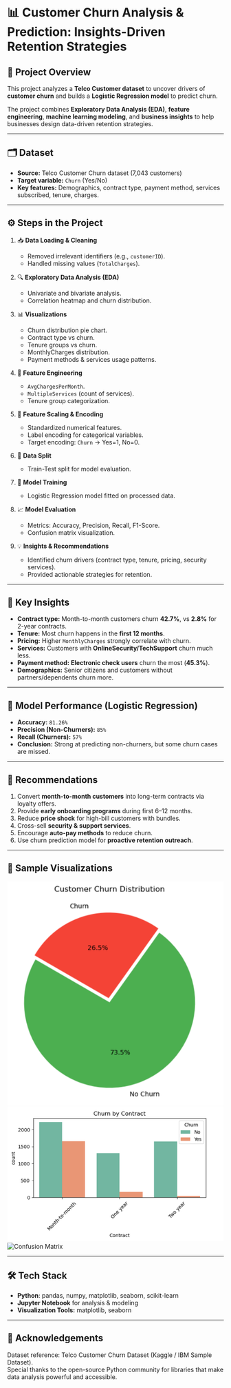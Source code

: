 # 📊 Customer Churn Analysis & Prediction: Insights-Driven Retention Strategies

## 📌 Project Overview
This project analyzes a **Telco Customer dataset** to uncover drivers of **customer churn**  and builds a **Logistic Regression model** to predict churn.  

The project combines **Exploratory Data Analysis (EDA)**, **feature engineering**, **machine learning modeling**, and **business insights** to help businesses design data-driven retention strategies.  

---

## 🗂️ Dataset
- **Source:** Telco Customer Churn dataset (7,043 customers)
- **Target variable:** `Churn` (Yes/No)
- **Key features:** Demographics, contract type, payment method, services subscribed, tenure, charges.

---

## ⚙️ Steps in the Project
1. 📥 **Data Loading & Cleaning**  
   - Removed irrelevant identifiers (e.g., `customerID`).  
   - Handled missing values (`TotalCharges`).  

2. 🔍 **Exploratory Data Analysis (EDA)**  
   - Univariate and bivariate analysis.  
   - Correlation heatmap and churn distribution.  

3. 📊 **Visualizations**  
   - Churn distribution pie chart.  
   - Contract type vs churn.  
   - Tenure groups vs churn.  
   - MonthlyCharges distribution.  
   - Payment methods & services usage patterns.  

4. 🔧 **Feature Engineering**  
   - `AvgChargesPerMonth`.  
   - `MultipleServices` (count of services).  
   - Tenure group categorization.  

5. 📏 **Feature Scaling & Encoding**  
   - Standardized numerical features.  
   - Label encoding for categorical variables.  
   - Target encoding: `Churn` → Yes=1, No=0.  

6. 🧪 **Data Split**  
   - Train-Test split for model evaluation.  

7. 🤖 **Model Training**  
   - Logistic Regression model fitted on processed data.  

8. 📈 **Model Evaluation**  
   - Metrics: Accuracy, Precision, Recall, F1-Score.  
   - Confusion matrix visualization.  

9. 💡 **Insights & Recommendations**  
   - Identified churn drivers (contract type, tenure, pricing, security services).  
   - Provided actionable strategies for retention.  

---

## 🔑 Key Insights
- **Contract type:** Month-to-month customers churn **42.7%**, vs **2.8%** for 2-year contracts.  
- **Tenure:** Most churn happens in the **first 12 months**.  
- **Pricing:** Higher `MonthlyCharges` strongly correlate with churn.  
- **Services:** Customers with **OnlineSecurity/TechSupport** churn much less.  
- **Payment method:** **Electronic check users** churn the most (**45.3%**).  
- **Demographics:** Senior citizens and customers without partners/dependents churn more.  

---

## 🧮 Model Performance (Logistic Regression)
- **Accuracy:** `81.26%`  
- **Precision (Non-Churners):** `85%`  
- **Recall (Churners):** `57%`  
- **Conclusion:** Strong at predicting non-churners, but some churn cases are missed.  

---

## 🧭 Recommendations
1. Convert **month-to-month customers** into long-term contracts via loyalty offers.  
2. Provide **early onboarding programs** during first 6–12 months.  
3. Reduce **price shock** for high-bill customers with bundles.  
4. Cross-sell **security & support services**.  
5. Encourage **auto-pay methods** to reduce churn.  
6. Use churn prediction model for **proactive retention outreach**.  

---

## 📸 Sample Visualizations
![Churn Distribution](churn_dist.png)  
![Churn by Contract](churn_bycont.png)  
![Confusion Matrix](confusion_matrix.png)  

---

## 🛠️ Tech Stack
- **Python**: pandas, numpy, matplotlib, seaborn, scikit-learn  
- **Jupyter Notebook** for analysis & modeling  
- **Visualization Tools:** matplotlib, seaborn  

---

## 🙌 Acknowledgements
Dataset reference: Telco Customer Churn Dataset (Kaggle / IBM Sample Dataset).  
Special thanks to the open-source Python community for libraries that make data analysis powerful and accessible.  
